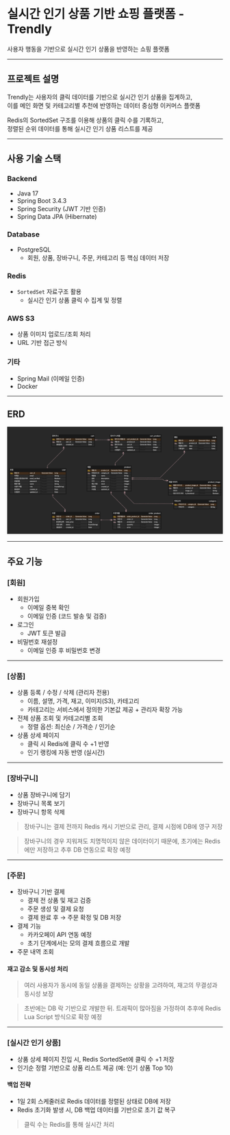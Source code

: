 # 실시간 인기 상품 기반 쇼핑 플랫폼 - Trendly

사용자 행동을 기반으로 실시간 인기 상품을 반영하는 쇼핑 플랫폼

---

## 프로젝트 설명

Trendly는 사용자의 클릭 데이터를 기반으로 실시간 인기 상품을 집계하고,  
이를 메인 화면 및 카테고리별 추천에 반영하는 데이터 중심형 이커머스 플랫폼

Redis의 SortedSet 구조를 이용해 상품의 클릭 수를 기록하고,  
정렬된 순위 데이터를 통해 실시간 인기 상품 리스트를 제공

---

## 사용 기술 스택

### Backend
- Java 17
- Spring Boot 3.4.3
- Spring Security (JWT 기반 인증)
- Spring Data JPA (Hibernate)

### Database
- PostgreSQL
  - 회원, 상품, 장바구니, 주문, 카테고리 등 핵심 데이터 저장

### Redis
- `SortedSet` 자료구조 활용
  - 실시간 인기 상품 클릭 수 집계 및 정렬

### AWS S3
- 상품 이미지 업로드/조회 처리
- URL 기반 접근 방식

### 기타
- Spring Mail (이메일 인증)
- Docker

---

## ERD
![erd](images/Trandly_erd.png)

---

## 주요 기능

### [회원]
- 회원가입
  - 이메일 중복 확인
  - 이메일 인증 (코드 발송 및 검증)
- 로그인
  - JWT 토큰 발급
- 비밀번호 재설정
  - 이메일 인증 후 비밀번호 변경

---

### [상품]
- 상품 등록 / 수정 / 삭제 (관리자 전용)
  - 이름, 설명, 가격, 재고, 이미지(S3), 카테고리
  - 카테고리는 서비스에서 정의한 기본값 제공 + 관리자 확장 가능
- 전체 상품 조회 및 카테고리별 조회
  - 정렬 옵션: 최신순 / 가격순 / 인기순
- 상품 상세 페이지
  - 클릭 시 Redis에 클릭 수 +1 반영
  - 인기 랭킹에 자동 반영 (실시간)

---

### [장바구니]
- 상품 장바구니에 담기
- 장바구니 목록 보기
- 장바구니 항목 삭제

> 장바구니는 결제 전까지 Redis 캐시 기반으로 관리, 결제 시점에 DB에 영구 저장

> 장바구니의 경우 지워져도 치명적이지 않은 데이터이기 때문에, 초기에는 Redis에만 저장하고 추후 DB 연동으로 확장 예정

---

### [주문]
- 장바구니 기반 결제
  - 결제 전 상품 및 재고 검증
  - 주문 생성 및 결제 요청
  - 결제 완료 후 → 주문 확정 및 DB 저장
- 결제 기능
  - 카카오페이 API 연동 예정
  - 초기 단계에서는 모의 결제 흐름으로 개발
- 주문 내역 조회

#### 재고 감소 및 동시성 처리
> 여러 사용자가 동시에 동일 상품을 결제하는 상황을 고려하여, 재고의 무결성과 동시성 보장

> 초반에는 DB 락 기반으로 개발한 뒤. 트래픽이 많아짐을 가정하여 추후에 Redis Lua Script 방식으로 확장 예정

---

### [실시간 인기 상품]

- 상품 상세 페이지 진입 시, Redis SortedSet에 클릭 수 +1 저장
- 인기순 정렬 기반으로 상품 리스트 제공 (예: 인기 상품 Top 10)

#### 백업 전략
- 1일 2회 스케줄러로 Redis 데이터를 정렬된 상태로 DB에 저장
- Redis 초기화 발생 시, DB 백업 데이터를 기반으로 초기 값 복구

> 클릭 수는 Redis를 통해 실시간 처리  
